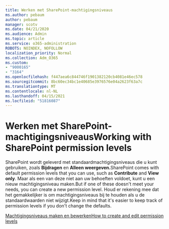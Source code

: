 ```yaml
---
title: Werken met SharePoint-machtigingsniveaus
ms.author: pebaum
author: pebaum
manager: scotv
ms.date: 04/21/2020
ms.audience: Admin
ms.topic: article
ms.service: o365-administration
ROBOTS: NOINDEX, NOFOLLOW
localization_priority: Normal
ms.collection: Adm_O365
ms.custom:
- "9000165"
- "3164"
ms.openlocfilehash: f447aea6c844746f1901382120cb4081e46ec578
ms.sourcegitcommit: 8bc60ec34bc1e40685e3976576e04a2623f63a7c
ms.translationtype: MT
ms.contentlocale: nl-NL
ms.lasthandoff: 04/15/2021
ms.locfileid: "51816087"
---
```

# <a name="working-with-sharepoint-permission-levels"></a><span data-ttu-id="e05a2-102">Werken met SharePoint-machtigingsniveaus</span><span class="sxs-lookup"><span data-stu-id="e05a2-102">Working with SharePoint permission levels</span></span>

<span data-ttu-id="e05a2-103">SharePoint wordt geleverd met standaardmachtigingsniveaus die u kunt gebruiken, zoals **Bijdragen** en **Alleen weergeven.**</span><span class="sxs-lookup"><span data-stu-id="e05a2-103">SharePoint comes with default permission levels that you can use, such as **Contribute** and **View only**.</span></span> <span data-ttu-id="e05a2-104">Maar als een van deze niet aan uw behoeften voldoet, kunt u een nieuw machtigingsniveau maken.</span><span class="sxs-lookup"><span data-stu-id="e05a2-104">But if one of these doesn't meet your needs, you can create a new permission level.</span></span> <span data-ttu-id="e05a2-105">Houd er rekening mee dat het gemakkelijker is om machtigingsniveaus bij te houden als u de standaardwaarden niet wijzigt.</span><span class="sxs-lookup"><span data-stu-id="e05a2-105">Keep in mind that it's easier to keep track of permission levels if you don't change the defaults.</span></span>

[<span data-ttu-id="e05a2-106">Machtigingsniveaus maken en bewerken</span><span class="sxs-lookup"><span data-stu-id="e05a2-106">How to create and edit permission levels</span></span>](https://docs.microsoft.com/sharepoint/how-to-create-and-edit-permission-levels)
